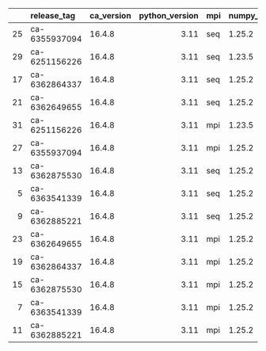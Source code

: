 |    | release_tag   | ca_version   |   python_version | mpi   | numpy_version   | hdf5_version   | gcc_version   |   num_failed_tests |
|---:|:--------------|:-------------|-----------------:|:------|:----------------|:---------------|:--------------|-------------------:|
| 25 | ca-6355937094 | 16.4.8       |             3.11 | seq   | 1.25.2          | 1.10.6         | 8.5.0         |                 20 |
| 29 | ca-6251156226 | 16.4.8       |             3.11 | seq   | 1.23.5          | 1.10.6         | 8.5.0         |                 21 |
| 17 | ca-6362864337 | 16.4.8       |             3.11 | seq   | 1.25.2          | 1.10.6         | 10.4.0        |                156 |
| 21 | ca-6362649655 | 16.4.8       |             3.11 | seq   | 1.25.2          | 1.10.6         | 9.5.0         |                156 |
| 31 | ca-6251156226 | 16.4.8       |             3.11 | mpi   | 1.23.5          | 1.10.6         | 8.5.0         |                251 |
| 27 | ca-6355937094 | 16.4.8       |             3.11 | mpi   | 1.25.2          | 1.10.6         | 8.5.0         |                255 |
| 13 | ca-6362875530 | 16.4.8       |             3.11 | seq   | 1.25.2          | 1.10.6         | 11.4.0        |                307 |
|  5 | ca-6363541339 | 16.4.8       |             3.11 | seq   | 1.25.2          | 1.10.6         | 13.2.0        |                350 |
|  9 | ca-6362885221 | 16.4.8       |             3.11 | seq   | 1.25.2          | 1.10.6         | 12.3.0        |                352 |
| 23 | ca-6362649655 | 16.4.8       |             3.11 | mpi   | 1.25.2          | 1.10.6         | 9.5.0         |                368 |
| 19 | ca-6362864337 | 16.4.8       |             3.11 | mpi   | 1.25.2          | 1.10.6         | 10.4.0        |                371 |
| 15 | ca-6362875530 | 16.4.8       |             3.11 | mpi   | 1.25.2          | 1.10.6         | 11.4.0        |                510 |
|  7 | ca-6363541339 | 16.4.8       |             3.11 | mpi   | 1.25.2          | 1.10.6         | 13.2.0        |                545 |
| 11 | ca-6362885221 | 16.4.8       |             3.11 | mpi   | 1.25.2          | 1.10.6         | 12.3.0        |                546 |